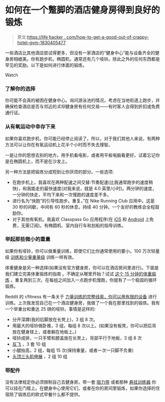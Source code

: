 # 如何在一个蹩脚的酒店健身房得到良好的锻炼

> 原文:[https://life hacker . com/how-to-get-a-good-out-of-crappy-hotel-gym-1830405477](https://lifehacker.com/how-to-get-a-good-workout-in-a-crappy-hotel-gym-1830405477)

一些酒店比其他酒店尝试得更多，但没有一家酒店的“健身中心”能与设备齐全的健身房相媲美。你有跑步机，椭圆机，通常还有几个哑铃。除此之外的任何东西都是罕见的奖励。以下是如何进行体面的锻炼。

Watch

### 了解你的选择

你可能不会真的被困在健身中心。询问游泳池的情况，考虑在当地街道上跑步，并确保检查酒店是否与邻近的*实际*健身房有任何交易——有时客人会得到折扣或免费通行证。

### 从有氧运动中幸存下来

如果你喜欢跑步机，你可能已经停止阅读了。所以，对于我们其他人来说，有两种方法可以让你在有氧运动机上花半个小时而不失去理智。

一是让你的思想去别的地方。用手机看电影，或者用平板电脑看更好。试着忘记你是在椭圆机上，而不是在沙发上。

另一种方法是把锻炼分成短到让你厌烦的部分。一些选项:

*   在跑步机上，我喜欢在两种配速之间交替:节奏配速(比我通常跑步的速度稍快)，和我能走的最快速度(对我来说，就是 4.0 英里/小时)。两分钟的速度，一分钟的快走，平均下来和一次慢跑的速度差不多。
*   进行名为“快跑”的引导性跑步。重复。”在 Nike Running Club 应用中。这是 30 秒的间歇，中间有 60 秒的休息，持续 40 分钟。一个友好的教练会全程鼓励你。
*   对于其他有氧机，我喜欢 Classpass Go 应用程序(在 [iOS](https://itunes.apple.com/app/id1264097028?mt=8) 和 [Android](https://play.google.com/store/apps/details?id=com.classpass.classpass&hl=en_US) 上免费，无需订阅)。有椭圆机、室内自行车和划船的指导训练。

### 举起那些微小的重量

如果你有哑铃，你可以做重量训练，即使它们比你通常使用的要小。100 万次轻量级 [训练和少量重量级](https://lifehacker.com/lifting-light-weights-is-just-as-good-at-building-muscl-5906947) 训练一样有效。

体重健身是另一种选择(如果没有官方健身房，你可以在酒店房间里进行)。下面是我们建立完美体重锻炼的指南 。不确定从哪里开始？试试 [这个 15 分钟的体重锻炼](https://vitals.lifehacker.com/a-15-minute-bodyweight-workout-you-can-do-anywhere-1787347352) 。重复两到三次，在每组之间加入一点跑步机慢跑，你就有了一个稳固的循环锻炼。

Reddit 的 r/fitness 有一条关于 [力量训练的完整线索，你可以用有限的设备](https://www.reddit.com/r/Fitness/comments/9ldxy3/planet_fitness_hotel_apartment_gym_workout/?st=JN12EYNX&sh=fc601458) 进行训练。上次我发现自己在一个酒店健身房，我做了一个我在那里找到的锻炼。我有一个举重台和重达 25 磅的哑铃。事情是这样的:

*   分开深蹲(我的后脚放在长凳上)，3 组 8 次。
*   用最大的哑铃做卧推，3 组，每组 8 次以上。(如果没有板凳，你可以把后背放在健身球上，或者躺在地板上。)
*   哑铃成排，一只手臂和膝盖放在长凳上，背部平行于地板，3 组 8 次
*   [反飞](https://www.youtube.com/watch?v=T1U3yZne1jw) ，3 套 10 组
*   小腿抬高，2 组，每组 15 次(保持重量，或者一次一只脚不负重)
*   [头顶三头肌伸展](https://www.youtube.com/watch?v=QbuaXgugLtg) ，2 组 10 组

### 带配件

没有法律规定你必须限制自己去健身房。带一套 [阻力带](https://vitals.lifehacker.com/use-resistance-bands-for-travel-friendly-workouts-1758183618) 或者那种 [悬挂训练器](https://lifehacker.com/everywhere-you-can-use-suspension-trainers-to-get-a-gre-1788510494) 你可以挂在门框上。在健身中心使用它们，或者在你的房间里锻炼，如果你选择的住宿除了锻炼后的欧式早餐什么都不提供。